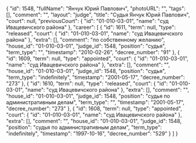 {
    "id": 1548,
    "fullName": "Янчук Юрий Павлович",
    "photoURL": "",
    "tags": [],
    "comment": "",
    "layout": "judge",
    "title": "Судья Янчук Юрий Павлович",
    "court": null,
    "previousCourt": {
        "id": "01-010-03-01",
        "name": "суд Ивацевичского района"
    },
    "career": [
        {
            "id": 1611,
            "term": null,
            "type": "released",
            "court": {
                "id": "01-010-03-01",
                "name": "суд Ивацевичского района"
            },
            "extra": [],
            "comment": "по собственному желанию",
            "house_id": "01-010-03-01",
            "judge_id": 1548,
            "position": "судья",
            "term_type": "",
            "timestamp": "2010-02-26",
            "decree_number": "91"
        },
        {
            "id": 1609,
            "term": null,
            "type": "appointed",
            "court": {
                "id": "01-010-03-01",
                "name": "суд Ивацевичского района"
            },
            "extra": [],
            "comment": "",
            "house_id": "01-010-03-01",
            "judge_id": 1548,
            "position": "судья",
            "term_type": "indefinitely",
            "timestamp": "2001-05-17",
            "decree_number": "273"
        },
        {
            "id": 1610,
            "term": null,
            "type": "released",
            "court": {
                "id": "01-010-03-01",
                "name": "суд Ивацевичского района"
            },
            "extra": [],
            "comment": "",
            "house_id": "01-010-03-01",
            "judge_id": 1548,
            "position": "судья по административным делам",
            "term_type": "",
            "timestamp": "2001-05-17",
            "decree_number": "273"
        },
        {
            "id": 1608,
            "term": null,
            "type": "appointed",
            "court": {
                "id": "01-010-03-01",
                "name": "суд Ивацевичского района"
            },
            "extra": [],
            "comment": "",
            "house_id": "01-010-03-01",
            "judge_id": 1548,
            "position": "судья по административным делам",
            "term_type": "indefinitely",
            "timestamp": "1997-10-16",
            "decree_number": "529"
        }
    ]
}